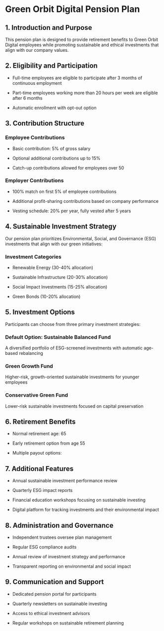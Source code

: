 # Green Orbit Digital Pension Plan

## 1. Introduction and Purpose

This pension plan is designed to provide retirement benefits to Green Orbit Digital employees while promoting sustainable and ethical investments that align with our company values.

## 2. Eligibility and Participation

- Full-time employees are eligible to participate after 3 months of continuous employment

- Part-time employees working more than 20 hours per week are eligible after 6 months

- Automatic enrollment with opt-out option

## 3. Contribution Structure

### Employee Contributions

- Basic contribution: 5% of gross salary

- Optional additional contributions up to 15%

- Catch-up contributions allowed for employees over 50

### Employer Contributions

- 100% match on first 5% of employee contributions

- Additional profit-sharing contributions based on company performance

- Vesting schedule: 20% per year, fully vested after 5 years

## 4. Sustainable Investment Strategy

Our pension plan prioritizes Environmental, Social, and Governance (ESG) investments that align with our green initiatives:

### Investment Categories

- Renewable Energy (30-40% allocation)

- Sustainable Infrastructure (20-30% allocation)

- Social Impact Investments (15-25% allocation)

- Green Bonds (10-20% allocation)

## 5. Investment Options

Participants can choose from three primary investment strategies:

### Default Option: Sustainable Balanced Fund

A diversified portfolio of ESG-screened investments with automatic age-based rebalancing

### Green Growth Fund

Higher-risk, growth-oriented sustainable investments for younger employees

### Conservative Green Fund

Lower-risk sustainable investments focused on capital preservation

## 6. Retirement Benefits

- Normal retirement age: 65

- Early retirement option from age 55

- Multiple payout options:

## 7. Additional Features

- Annual sustainable investment performance review

- Quarterly ESG impact reports

- Financial education workshops focusing on sustainable investing

- Digital platform for tracking investments and their environmental impact

## 8. Administration and Governance

- Independent trustees oversee plan management

- Regular ESG compliance audits

- Annual review of investment strategy and performance

- Transparent reporting on environmental and social impact

## 9. Communication and Support

- Dedicated pension portal for participants

- Quarterly newsletters on sustainable investing

- Access to ethical investment advisors

- Regular workshops on sustainable retirement planning

<!-- Unsupported block type: callout -->